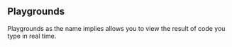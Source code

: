 ## Playgrounds

Playgrounds as the name implies allows you to view the result of code you type in real time. 
